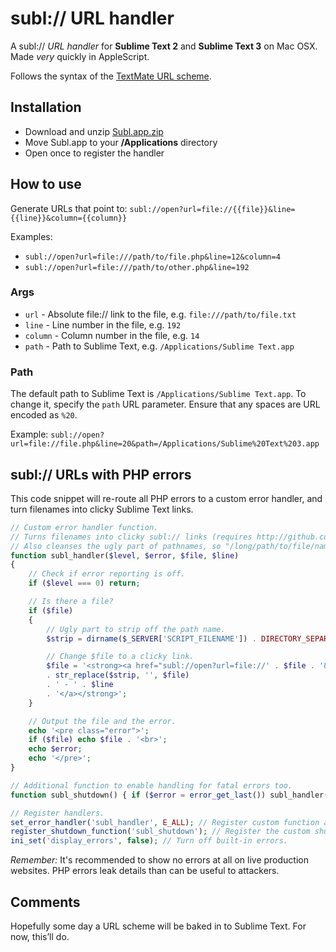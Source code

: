 # subl:// URL handler

A subl:// _URL handler_ for **Sublime Text 2** and **Sublime Text 3** on Mac OSX. Made _very_ quickly in AppleScript.

Follows the syntax of the [TextMate URL scheme](http://blog.macromates.com/2007/the-textmate-url-scheme/).

## Installation

- Download and unzip [Subl.app.zip](https://github.com/dhoulb/subl/releases/download/v1.1/Subl.app.zip)
- Move Subl.app to your **/Applications** directory
- Open once to register the handler

## How to use

Generate URLs that point to:
`subl://open?url=file://{{file}}&line={{line}}&column={{column}}`

Examples:
- `subl://open?url=file:///path/to/file.php&line=12&column=4`
- `subl://open?url=file:///path/to/other.php&line=192`

### Args

- `url` - Absolute file:// link to the file, e.g. `file:///path/to/file.txt`
- `line` - Line number in the file, e.g. `192`
- `column` - Column number in the file, e.g. `14`
- `path` - Path to Sublime Text, e.g. `/Applications/Sublime Text.app`

### Path

The default path to Sublime Text is `/Applications/Sublime Text.app`. To change it, specify the `path` URL parameter. Ensure that any spaces are URL encoded as `%20`.

Example:
`subl://open?url=file://file.php&line=20&path=/Applications/Sublime%20Text%203.app`

## subl:// URLs with PHP errors

This code snippet will re-route all PHP errors to a custom error handler, and turn filenames into clicky Sublime Text links.

```php
// Custom error handler function.
// Turns filenames into clicky subl:// links (requires http://github.com/dhoulb/subl)
// Also cleanses the ugly part of pathnames, so "/long/path/to/file/name.php on line 7" becomes "name.php - 7"
function subl_handler($level, $error, $file, $line)
{
	// Check if error reporting is off.
	if ($level === 0) return;

	// Is there a file?
	if ($file)
	{
		// Ugly part to strip off the path name.
		$strip = dirname($_SERVER['SCRIPT_FILENAME']) . DIRECTORY_SEPARATOR;

		// Change $file to a clicky link.
		$file = '<strong><a href="subl://open?url=file://' . $file . '&line=' . $line . '">'
		. str_replace($strip, '', $file)
		. ' - ' . $line
		. '</a></strong>';
	}

	// Output the file and the error.
	echo '<pre class="error">';
	if ($file) echo $file . '<br>';
	echo $error;
	echo '</pre>';
}

// Additional function to enable handling for fatal errors too.
function subl_shutdown() { if ($error = error_get_last()) subl_handler($error['type'], $error['message'], $error['file'], $error['line']); }

// Register handlers.
set_error_handler('subl_handler', E_ALL); // Register custom function as the error handler.
register_shutdown_function('subl_shutdown'); // Register the custom shutdown function.
ini_set('display_errors', false); // Turn off built-in errors.
```

_Remember:_ It's recommended to show no errors at all on live production websites. PHP errors leak details than can be useful to attackers.

## Comments

Hopefully some day a URL scheme will be baked in to Sublime Text. For now, this’ll do.